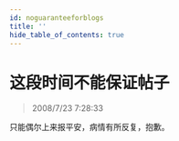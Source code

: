 ```yaml
---
id: noguaranteeforblogs
title: ''
hide_table_of_contents: true
---
```


# 这段时间不能保证帖子

> 2008/7/23 7:28:33

<div style={{color: '#FF0000', fontWeight: 'bold', fontSize: '18px', textAlign: 'left', lineHeight: '180%'}}>

只能偶尔上来报平安，病情有所反复，抱歉。

</div>
